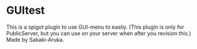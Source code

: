 # GUItest
This is a spigot plugin to use GUI-menu to easliy.
(This plugin is only for PublicServer, but you can use on your server when after you revision this.)
Made by Sakaki-Aruka.
